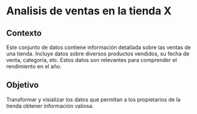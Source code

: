 # Analisis de ventas en la tienda X

## Contexto
Este conjunto de datos contiene información detallada sobre las ventas de una tienda. Incluye datos sobre diversos productos vendidos, su fecha de venta, categoria, etc.
Estos datos son relevantes para comprender el rendimiento en el año.

## Objetivo
Transformar y visializar los datos que permitan a los propietarios de la tienda obtener información valiosa.
